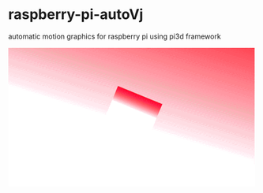 raspberry-pi-autoVj
===================

automatic motion graphics for raspberry pi using pi3d framework

![My image](https://github.com/davidedc/raspberry-pi-autoVj/raw/master/some%20gifs%20for%20your%20pleasure/2014-02-16%2019_34_15.gif)
